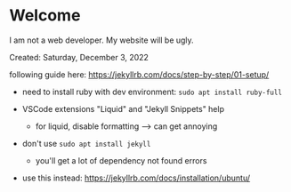 # Welcome
I am not a web developer. My website will be ugly. 

Created: Saturday, December 3, 2022

following guide here: https://jekyllrb.com/docs/step-by-step/01-setup/
- need to install ruby with dev environment: `sudo apt install ruby-full`
- VSCode extensions "Liquid" and "Jekyll Snippets" help
    - for liquid, disable formatting --> can get annoying

- don't use `sudo apt install jekyll`
    - you'll get a lot of dependency not found errors
- use this instead: https://jekyllrb.com/docs/installation/ubuntu/ 